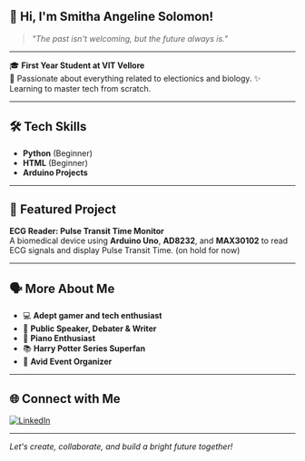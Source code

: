 
## 👋 Hi, I'm Smitha Angeline Solomon!

> *"The past isn't welcoming, but the future always is."*

---

🎓 **First Year Student at VIT Vellore**  
🌟 Passionate about everything related to electionics and biology. 
✨ Learning to master tech from scratch.

---

## 🛠️ Tech Skills

- **Python** (Beginner)
- **HTML** (Beginner)
- **Arduino Projects**

---

## 🔬 Featured Project

**ECG Reader: Pulse Transit Time Monitor**  
A biomedical device using **Arduino Uno**, **AD8232**, and **MAX30102** to read ECG signals and display Pulse Transit Time. (on hold for now)

---

## 🗣️ More About Me

- 💻 **Adept gamer and tech enthusiast**
- 🎤 **Public Speaker, Debater & Writer**
- 🎹 **Piano Enthusiast**
- 📚 **Harry Potter Series Superfan**
- 🎉 **Avid Event Organizer**

---

## 🌐 Connect with Me

[![LinkedIn](https://img.shields.io/badge/-Smitha%20Angeline%20Solomon-blue?style=flat-square&logo=Linkedin&logoColor=white&link=https://www.linkedin.com/in/smithaangelinesolomon/)](https://www.linkedin.com/in/smithaangelinesolomon/)

---

*Let's create, collaborate, and build a bright future together!*


